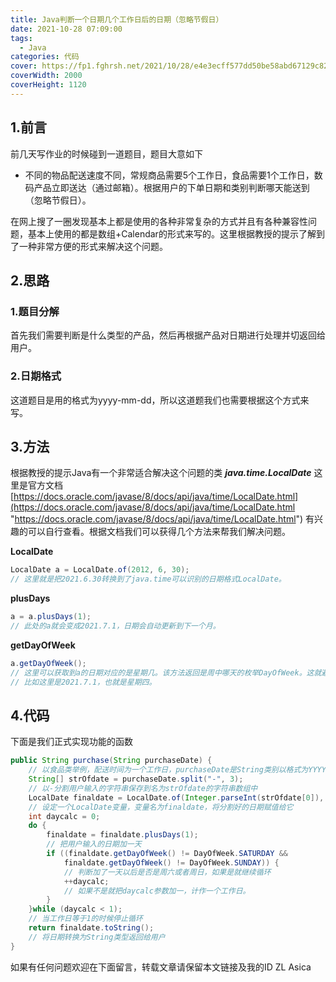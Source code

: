 ```yaml
---
title: Java判断一个日期几个工作日后的日期（忽略节假日）
date: 2021-10-28 07:09:00
tags:
  - Java
categories: 代码
cover: https://fp1.fghrsh.net/2021/10/28/e4e3ecff577dd50be58abd67129c820a.png!q80.jpeg
coverWidth: 2000
coverHeight: 1120
---
```


## 1.前言

前几天写作业的时候碰到一道题目，题目大意如下

- 不同的物品配送速度不同，常规商品需要5个工作日，食品需要1个工作日，数码产品立即送达（通过邮箱）。根据用户的下单日期和类别判断哪天能送到（忽略节假日）。<!-- more -->

在网上搜了一圈发现基本上都是使用的各种非常复杂的方式并且有各种兼容性问题，基本上使用的都是数组+Calendar的形式来写的。这里根据教授的提示了解到了一种非常方便的形式来解决这个问题。

## 2.思路

### 1.题目分解

首先我们需要判断是什么类型的产品，然后再根据产品对日期进行处理并切返回给用户。

### 2.日期格式

这道题目是用的格式为yyyy-mm-dd，所以这道题我们也需要根据这个方式来写。

## 3.方法

根据教授的提示Java有一个非常适合解决这个问题的类 **_java.time.LocalDate_** 这里是官方文档[https://docs.oracle.com/javase/8/docs/api/java/time/LocalDate.html](https://docs.oracle.com/javase/8/docs/api/java/time/LocalDate.html "https://docs.oracle.com/javase/8/docs/api/java/time/LocalDate.html") 有兴趣的可以自行查看。根据文档我们可以获得几个方法来帮我们解决问题。

**LocalDate**

```java
LocalDate a = LocalDate.of(2012, 6, 30);
// 这里就是把2021.6.30转换到了java.time可以识别的日期格式LocalDate。
```

**plusDays**

```java
a = a.plusDays(1);
// 此处的a就会变成2021.7.1，日期会自动更新到下一个月。
```

**getDayOfWeek**

```java
a.getDayOfWeek();
// 这里可以获取到a的日期对应的是星期几。该方法返回是周中哪天的枚举DayOfWeek。这就避免了对int值含义的混淆。如果你需要访问原始的int值，那么枚举提供了int值。
// 比如这里是2021.7.1，也就是星期四。
```

## 4.代码

下面是我们正式实现功能的函数

```java
public String purchase(String purchaseDate) {
	// 以食品类举例，配送时间为一个工作日，purchaseDate是String类别以格式为YYYY-MM-DD的日期。
	String[] strOfdate = purchaseDate.split("-", 3);
	// 以-分割用户输入的字符串保存到名为strOfdate的字符串数组中
	LocalDate finaldate = LocalDate.of(Integer.parseInt(strOfdate[0]), Integer.parseInt(strOfdate[1]), Integer.parseInt(strOfdate[2]));
	// 设定一个LocalDate变量，变量名为finaldate，将分割好的日期赋值给它
	int daycalc = 0;
	do {
		finaldate = finaldate.plusDays(1);
		// 把用户输入的日期加一天
		if ((finaldate.getDayOfWeek() != DayOfWeek.SATURDAY &&
			finaldate.getDayOfWeek() != DayOfWeek.SUNDAY)) {
			// 判断加了一天以后是否是周六或者周日，如果是就继续循环
			++daycalc;
			// 如果不是就把daycalc参数加一，计作一个工作日。
		}
	}while (daycalc < 1);
	// 当工作日等于1的时候停止循环
	return finaldate.toString();
	// 将日期转换为String类型返回给用户
}
```

如果有任何问题欢迎在下面留言，转载文章请保留本文链接及我的ID
ZL Asica
